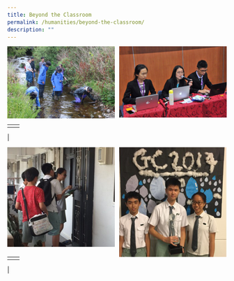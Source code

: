 ```yaml
---
title: Beyond the Classroom
permalink: /humanities/beyond-the-classroom/
description: ""
---
```

<img src="/images/ahumanities5.jpg" style="width:49%" align=left>
<img src="/images/ahumanities6.jpg" style="width:49%" align=right>

<br clear="left">

|  |  |
|---|---|
|  |  |
|

<img src="/images/ahumanities7.jpg" style="width:49%" align=left>
<img src="/images/ahumanities8.jpg" style="width:49%" align=right>

<br clear="left">

|  |  |
|---|---|
|  |  |
|